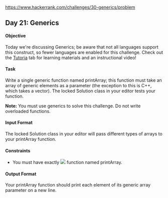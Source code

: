 https://www.hackerrank.com/challenges/30-generics/problem

## Day 21: Generics

#### Objective
Today we're discussing Generics; be aware that not all languages support this construct, so fewer languages are enabled for this challenge. Check out the [Tutoria](https://www.hackerrank.com/challenges/30-generics/tutorial) tab for learning materials and an instructional video!

#### Task
Write a single generic function named printArray; this function must take an array of generic elements as a parameter (the exception to this is C++, which takes a vector). The locked Solution class in your editor tests your function.

**Note:** You must use generics to solve this challenge. Do not write overloaded functions.

#### Input Format

The locked Solution class in your editor will pass different types of arrays to your printArray function.

#### Constraints

- You must have exactly <img src="https://latex.codecogs.com/svg.latex?\Large&space;1"> function named printArray.

#### Output Format

Your printArray function should print each element of its generic array parameter on a new line.
